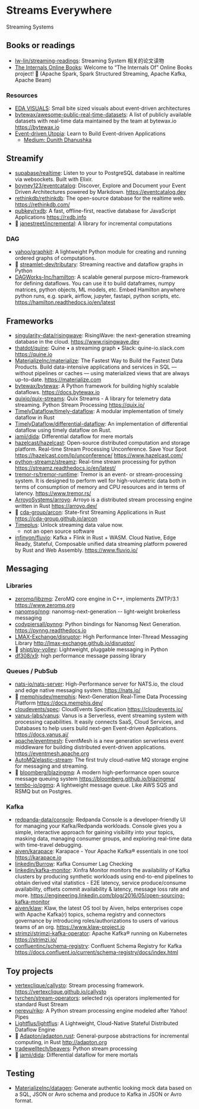 # Streams Everywhere

Streaming Systems

## Books or readings

- [lw-lin/streaming-readings](https://github.com/lw-lin/streaming-readings):
  Streaming System 相关的论文读物
- [The Internals Online Books](https://books.japila.pl/): Welcome to “The
  Internals Of” Online Books project! 🤙 (Apache Spark, Spark Structured
  Streaming, Apache Kafka, Apache Beam)

### Resources

- [EDA VISUALS](https://serverlessland.com/event-driven-architecture/visuals):
  Small bite sized visuals about event-driven architectures
- [bytewax/awesome-public-real-time-datasets](https://github.com/bytewax/awesome-public-real-time-datasets):
  A list of publicly available datasets with real-time data maintained by the
  team at bytewax.io <https://bytewax.io>
- [Event-driven Utopia](https://www.eventdrivenutopia.com/): Learn to Build
  Event-driven Applications
  - [Medium: Dunith Dhanushka](https://dunith.medium.com/)

## Streamify

- [supabase/realtime](https://github.com/supabase/realtime): Listen to your to
  PostgreSQL database in realtime via websockets. Built with Elixir.
- [boyney123/eventcatalog](https://github.com/boyney123/eventcatalog): Discover,
  Explore and Document your Event Driven Architectures powered by Markdown.
  <https://eventcatalog.dev>
- [rethinkdb/rethinkdb](https://github.com/rethinkdb/rethinkdb): The open-source
  database for the realtime web. <https://rethinkdb.com/>
- [pubkey/rxdb](https://github.com/pubkey/rxdb): A fast, offline-first, reactive
  database for JavaScript Applications <https://rxdb.info>
- 📝 [janestreet/incremental](https://github.com/janestreet/incremental): A
  library for incremental computations

### DAG

- [yahoo/graphkit](https://github.com/yahoo/graphkit): A lightweight Python
  module for creating and running ordered graphs of computations.
- 📝 [streamlet-dev/tributary](https://github.com/streamlet-dev/tributary):
  Streaming reactive and dataflow graphs in Python
- [DAGWorks-Inc/hamilton](https://github.com/DAGWorks-Inc/hamilton): A scalable
  general purpose micro-framework for defining dataflows. You can use it to
  build dataframes, numpy matrices, python objects, ML models, etc. Embed
  Hamilton anywhere python runs, e.g. spark, airflow, jupyter, fastapi, python
  scripts, etc. <https://hamilton.readthedocs.io/en/latest>

## Frameworks

- [singularity-data/risingwave](https://github.com/singularity-data/risingwave):
  RisingWave: the next-generation streaming database in the cloud.
  <https://www.risingwave.dev>
- [thatdot/quine](https://github.com/thatdot/quine): Quine • a streaming graph •
  Slack: quine-io.slack.com <https://quine.io>
- [MaterializeInc/materialize](https://github.com/MaterializeInc/materialize):
  The Fastest Way to Build the Fastest Data Products. Build data-intensive
  applications and services in SQL — without pipelines or caches — using
  materialized views that are always up-to-date. <https://materialize.com>
- [bytewax/bytewax](https://github.com/bytewax/bytewax): A Python framework for
  building highly scalable dataflows. <https://docs.bytewax.io>
- [quixio/quix-streams](https://github.com/quixio/quix-streams): Quix Streams -
  A library for telemetry data streaming. Python Stream Processing
  <https://quix.io/>
- [TimelyDataflow/timely-dataflow](https://github.com/TimelyDataflow/timely-dataflow):
  A modular implementation of timely dataflow in Rust
- [TimelyDataflow/differential-dataflow](https://github.com/TimelyDataflow/differential-dataflow):
  An implementation of differential dataflow using timely dataflow on Rust.
- [jamii/dida](https://github.com/jamii/dida): Differential dataflow for mere
  mortals
- [hazelcast/hazelcast](https://github.com/hazelcast/hazelcast): Open-source
  distributed computation and storage platform. Real-time Stream Processing
  Unconference. Save Your Spot https://hazelcast.com/lp/unconference/
  <https://www.hazelcast.com/>
- [python-streamz/streamz](https://github.com/python-streamz/streamz): Real-time
  stream processing for python <https://streamz.readthedocs.io/en/latest/>
- [tremor-rs/tremor-runtime](https://github.com/tremor-rs/tremor-runtime):
  Tremor is an event- or stream-processing system. It is designed to perform
  well for high-volumetric data both in terms of consumption of memory and CPU
  resources and in terms of latency. <https://www.tremor.rs/>
- [ArroyoSystems/arroyo](https://github.com/ArroyoSystems/arroyo): Arroyo is a
  distributed stream processing engine written in Rust <https://arroyo.dev/>
- 📝 [cda-group/arcon](https://github.com/cda-group/arcon): State-first
  Streaming Applications in Rust <https://cda-group.github.io/arcon>
- [Timeplus](https://www.timeplus.com): Unlock streaming data value now.
  - not an open source software
- [infinyon/fluvio](https://github.com/infinyon/fluvio): Kafka + Flink in Rust +
  WASM. Cloud Native, Edge Ready, Stateful, Composable unified data streaming
  platform powered by Rust and Web Assembly. <https://www.fluvio.io/>

## Messaging

### Libraries

- [zeromq/libzmq](https://github.com/zeromq/libzmq): ZeroMQ core engine in C++,
  implements ZMTP/3.1 <https://www.zeromq.org>
- [nanomsg/nng](https://github.com/nanomsg/nng): nanomsg-next-generation --
  light-weight brokerless messaging
- [codypiersall/pynng](https://github.com/codypiersall/pynng): Python bindings
  for Nanomsg Next Generation. <https://pynng.readthedocs.io>
- [LMAX-Exchange/disruptor](https://github.com/LMAX-Exchange/disruptor): High
  Performance Inter-Thread Messaging Library
  <http://lmax-exchange.github.io/disruptor/>
- 📝 [shipt/py-volley](https://github.com/shipt/py-volley): Lightweight,
  pluggable messaging in Python
- [df308/x9](https://github.com/df308/x9): high performance message passing
  library

### Queues / PubSub

- [nats-io/nats-server](https://github.com/nats-io/nats-server):
  High-Performance server for NATS.io, the cloud and edge native messaging
  system. <https://nats.io/>
- 🌟 [memphisdev/memphis](https://github.com/memphisdev/memphis):
  Next-Generation Real-Time Data Processing Platform <https://docs.memphis.dev/>
- [cloudevents/spec](https://github.com/cloudevents/spec): CloudEvents
  Specification <https://cloudevents.io/>
- [vanus-labs/vanus](https://github.com/vanus-labs/vanus): Vanus is a
  Serverless, event streaming system with processing capabilities. It easily
  connects SaaS, Cloud Services, and Databases to help users build next-gen
  Event-driven Applications. <https://docs.vanus.ai/>
- [apache/eventmesh](https://github.com/apache/eventmesh): EventMesh is a new
  generation serverless event middleware for building distributed event-driven
  applications. <https://eventmesh.apache.org>
- [AutoMQ/elastic-stream](https://github.com/AutoMQ/elastic-stream): The first
  truly cloud-native MQ storage engine for messaging and streaming.
- 📝 [bloomberg/blazingmq](https://github.com/bloomberg/blazingmq): A modern
  high-performance open source message queuing system
  <https://bloomberg.github.io/blazingmq/>
- [tembo-io/pgmq](https://github.com/tembo-io/pgmq): A lightweight message
  queue. Like AWS SQS and RSMQ but on Postgres.

### Kafka

- [redpanda-data/console](https://github.com/redpanda-data/console): Redpanda
  Console is a developer-friendly UI for managing your Kafka/Redpanda workloads.
  Console gives you a simple, interactive approach for gaining visibility into
  your topics, masking data, managing consumer groups, and exploring real-time
  data with time-travel debugging.
- [aiven/karapace](https://github.com/aiven/karapace): Karapace - Your Apache
  Kafka® essentials in one tool <https://karapace.io>
- [linkedin/Burrow](https://github.com/linkedin/Burrow): Kafka Consumer Lag
  Checking
- [linkedin/kafka-monitor](https://github.com/linkedin/kafka-monitor): Xinfra
  Monitor monitors the availability of Kafka clusters by producing synthetic
  workloads using end-to-end pipelines to obtain derived vital statistics - E2E
  latency, service produce/consume availability, offsets commit availability &
  latency, message loss rate and more.
  <https://engineering.linkedin.com/blog/2016/05/open-sourcing-kafka-monitor>
- [aiven/klaw](https://github.com/aiven/klaw): Klaw, the latest OS tool by
  Aiven, helps enterprises cope with Apache Kafka(r) topics, schema registry and
  connectors governance by introducing roles/authorizations to users of various
  teams of an org. <https://www.klaw-project.io>
- [strimzi/strimzi-kafka-operator](https://github.com/strimzi/strimzi-kafka-operator):
  Apache Kafka® running on Kubernetes <https://strimzi.io/>
- [confluentinc/schema-registry](https://github.com/confluentinc/schema-registry):
  Confluent Schema Registry for Kafka
  <https://docs.confluent.io/current/schema-registry/docs/index.html>

## Toy projects

- [vertexclique/callysto](https://github.com/vertexclique/callysto): Stream
  processing framework. <https://vertexclique.github.io/callysto>
- [tyrchen/stream-operators](https://github.com/tyrchen/stream-operators):
  selected rxjs operators implemented for standard Rust Stream
- [nerevu/riko](https://github.com/nerevu/riko): A Python stream processing
  engine modeled after Yahoo! Pipes
- [Lightflus/lightflus](https://github.com/Lightflus/lightflus): A Lightweight,
  Cloud-Native Stateful Distributed Dataflow Engine
- 📝 [Adapton/adapton.rust](https://github.com/Adapton/adapton.rust):
  General-purpose abstractions for incremental computing, in Rust
  <http://adapton.org>
- [tradewelltech/beavers](https://github.com/tradewelltech/beavers): Python
  stream processing
- 📝 [jamii/dida](https://github.com/jamii/dida): Differential dataflow for mere
  mortals

## Testing

- [MaterializeInc/datagen](https://github.com/MaterializeInc/datagen): Generate
  authentic looking mock data based on a SQL, JSON or Avro schema and produce to
  Kafka in JSON or Avro format.
